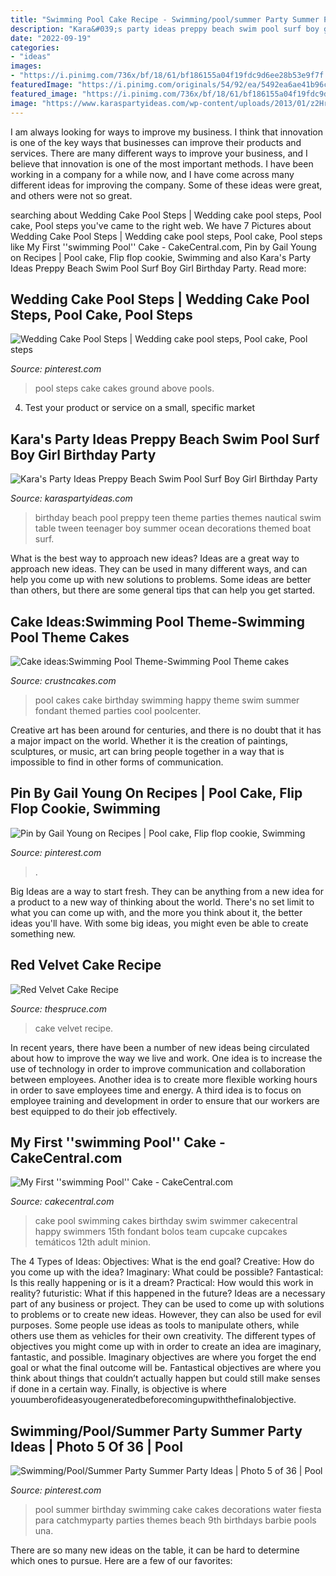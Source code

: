 ```yaml
---
title: "Swimming Pool Cake Recipe - Swimming/pool/summer Party Summer Party Ideas"
description: "Kara&#039;s party ideas preppy beach swim pool surf boy girl birthday party"
date: "2022-09-19"
categories:
- "ideas"
images:
- "https://i.pinimg.com/736x/bf/18/61/bf186155a04f19fdc9d6ee28b53e9f7f.jpg"
featuredImage: "https://i.pinimg.com/originals/54/92/ea/5492ea6ae41b96c09f66d95296486524.jpg"
featured_image: "https://i.pinimg.com/736x/bf/18/61/bf186155a04f19fdc9d6ee28b53e9f7f.jpg"
image: "https://www.karaspartyideas.com/wp-content/uploads/2013/01/z2Hr1A7_8_72Vp4Ygcwpg0QAHYSDp3r51_XHG3MCi48_600x898.jpg"
---
```



I am always looking for ways to improve my business. I think that innovation is one of the key ways that businesses can improve their products and services. There are many different ways to improve your business, and I believe that innovation is one of the most important methods. I have been working in a company for a while now, and I have come across many different ideas for improving the company. Some of these ideas were great, and others were not so great.

	

		
searching about Wedding Cake Pool Steps | Wedding cake pool steps, Pool cake, Pool steps you've came to the right web. We have 7 Pictures about Wedding Cake Pool Steps | Wedding cake pool steps, Pool cake, Pool steps like My First &#039;&#039;swimming Pool&#039;&#039; Cake - CakeCentral.com, Pin by Gail Young on Recipes | Pool cake, Flip flop cookie, Swimming and also Kara&#039;s Party Ideas Preppy Beach Swim Pool Surf Boy Girl Birthday Party. Read more:
		
    
## Wedding Cake Pool Steps | Wedding Cake Pool Steps, Pool Cake, Pool Steps

<img loading=lazy src="https://i.pinimg.com/736x/a8/b6/47/a8b647496fc0f6110854f9ec439e24ab.jpg" onerror="this.onerror=null;this.src='https://tse4.mm.bing.net/th?id=OIP.BZf0SYWFRjoCIS6KnUTMFAHaHa&amp;pid=15.1';" alt="Wedding Cake Pool Steps | Wedding cake pool steps, Pool cake, Pool steps">

_Source: pinterest.com_

>pool steps cake cakes ground above pools. 

	

4. Test your product or service on a small, specific market

    
## Kara&#039;s Party Ideas Preppy Beach Swim Pool Surf Boy Girl Birthday Party

<img loading=lazy src="https://www.karaspartyideas.com/wp-content/uploads/2013/01/z2Hr1A7_8_72Vp4Ygcwpg0QAHYSDp3r51_XHG3MCi48_600x898.jpg" onerror="this.onerror=null;this.src='https://tse1.mm.bing.net/th?id=OIP.cfnQV-c8RQvz0RIWzAePrAHaLF&amp;pid=15.1';" alt="Kara&#039;s Party Ideas Preppy Beach Swim Pool Surf Boy Girl Birthday Party">

_Source: karaspartyideas.com_

>birthday beach pool preppy teen theme parties themes nautical swim table tween teenager boy summer ocean decorations themed boat surf. 

	

What is the best way to approach new ideas?
Ideas are a great way to approach new ideas. They can be used in many different ways, and can help you come up with new solutions to problems. Some ideas are better than others, but there are some general tips that can help you get started.

    
## Cake Ideas:Swimming Pool Theme-Swimming Pool Theme Cakes

<img loading=lazy src="http://www.crustncakes.com/blog/wp-content/uploads/2017/06/getdocument-3.jpg" onerror="this.onerror=null;this.src='https://tse3.mm.bing.net/th?id=OIP.rfsRF3SIChDNP9hvw4gXGAHaGn&amp;pid=15.1';" alt="Cake ideas:Swimming Pool Theme-Swimming Pool Theme cakes">

_Source: crustncakes.com_

>pool cakes cake birthday swimming happy theme swim summer fondant themed parties cool poolcenter. 

	

Creative art has been around for centuries, and there is no doubt that it has a major impact on the world. Whether it is the creation of paintings, sculptures, or music, art can bring people together in a way that is impossible to find in other forms of communication.

    
## Pin By Gail Young On Recipes | Pool Cake, Flip Flop Cookie, Swimming

<img loading=lazy src="https://i.pinimg.com/736x/bf/18/61/bf186155a04f19fdc9d6ee28b53e9f7f.jpg" onerror="this.onerror=null;this.src='https://tse4.mm.bing.net/th?id=OIP.QEwB5Q5-cL4093cshjRSKwHaPN&amp;pid=15.1';" alt="Pin by Gail Young on Recipes | Pool cake, Flip flop cookie, Swimming">

_Source: pinterest.com_

>. 

	

Big Ideas are a way to start fresh. They can be anything from a new idea for a product to a new way of thinking about the world. There's no set limit to what you can come up with, and the more you think about it, the better ideas you'll have. With some big ideas, you might even be able to create something new.

    
## Red Velvet Cake Recipe

<img loading=lazy src="https://fthmb.tqn.com/7bARMjQWnf7NkuT6gkBpnHm5HYg=/2120x1415/filters:fill(auto,1)/GettyImages-484431240-5a747db86bf06900366fcff4.jpg" onerror="this.onerror=null;this.src='https://tse1.mm.bing.net/th?id=OIP.Ej2QTd1Libkl8zQh0YQDzAHaE8&amp;pid=15.1';" alt="Red Velvet Cake Recipe">

_Source: thespruce.com_

>cake velvet recipe. 

	

In recent years, there have been a number of new ideas being circulated about how to improve the way we live and work. One idea is to increase the use of technology in order to improve communication and collaboration between employees. Another idea is to create more flexible working hours in order to save employees time and energy. A third idea is to focus on employee training and development in order to ensure that our workers are best equipped to do their job effectively.

    
## My First &#039;&#039;swimming Pool&#039;&#039; Cake - CakeCentral.com

<img loading=lazy src="https://cdn001.cakecentral.com/gallery/2015/03/900_635071L6TU_my-first-swimming-pool-cake.jpg" onerror="this.onerror=null;this.src='https://tse1.mm.bing.net/th?id=OIP.ZiMNW29t13kelkmbubphYgHaJ4&amp;pid=15.1';" alt="My First &#039;&#039;swimming Pool&#039;&#039; Cake - CakeCentral.com">

_Source: cakecentral.com_

>cake pool swimming cakes birthday swim swimmer cakecentral happy swimmers 15th fondant bolos team cupcake cupcakes temáticos 12th adult minion. 

	

The 4 Types of Ideas: Objectives: What is the end goal? Creative: How do you come up with the idea? Imaginary: What could be possible? Fantastical: Is this really happening or is it a dream? Practical: How would this work in reality? futuristic: What if this happened in the future?
Ideas are a necessary part of any business or project. They can be used to come up with solutions to problems or to create new ideas. However, they can also be used for evil purposes. Some people use ideas as tools to manipulate others, while others use them as vehicles for their own creativity. 
The different types of objectives you might come up with in order to create an idea are imaginary, fantastic, and possible. Imaginary objectives are where you forget the end goal or what the final outcome will be. Fantastical objectives are where you think about things that couldn’t actually happen but could still make senses if done in a certain way. Finally, is objective is where youumberofideasyougeneratedbeforecomingupwiththefinalobjective.

    
## Swimming/Pool/Summer Party Summer Party Ideas | Photo 5 Of 36 | Pool

<img loading=lazy src="https://i.pinimg.com/originals/54/92/ea/5492ea6ae41b96c09f66d95296486524.jpg" onerror="this.onerror=null;this.src='https://tse1.mm.bing.net/th?id=OIP.Y2bv220TC2jf9lDKGVSlYAHaJ4&amp;pid=15.1';" alt="Swimming/Pool/Summer Party Summer Party Ideas | Photo 5 of 36 | Pool">

_Source: pinterest.com_

>pool summer birthday swimming cake cakes decorations water fiesta para catchmyparty parties themes beach 9th birthdays barbie pools una. 

	

There are so many new ideas on the table, it can be hard to determine which ones to pursue. Here are a few of our favorites: 

